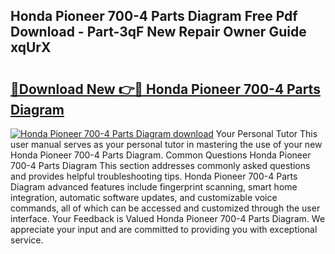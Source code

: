 ## Honda Pioneer 700-4 Parts Diagram Free Pdf Download - Part-3qF New Repair Owner Guide xqUrX

# <h2><a href="http://dfhlav.blite.top/?on=Honda+Pioneer+700-4+Parts+Diagram">🔗Download New 👉🔴 Honda Pioneer 700-4 Parts Diagram</a></h2>

[![Honda Pioneer 700-4 Parts Diagram download](https://i.imgur.com/lujVjoI.png)](http://dfhlav.blite.top/?on=Honda+Pioneer+700-4+Parts+Diagram)
Your Personal Tutor This user manual serves as your personal tutor in mastering the use of your new Honda Pioneer 700-4 Parts Diagram. Common Questions Honda Pioneer 700-4 Parts Diagram This section addresses commonly asked questions and provides helpful troubleshooting tips. Honda Pioneer 700-4 Parts Diagram advanced features include fingerprint scanning, smart home integration, automatic software updates, and customizable voice commands, all of which can be accessed and customized through the user interface. Your Feedback is Valued Honda Pioneer 700-4 Parts Diagram. We appreciate your input and are committed to providing you with exceptional service.
